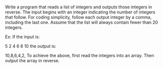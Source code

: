 Write a program that reads a list of integers and outputs those integers in reverse. The input begins with an integer indicating the number of integers that follow. For coding simplicity, follow each output integer by a comma, including the last one. Assume that the list will always contain fewer than 20 integers.

Ex: If the input is:

5 2 4 6 8 10
the output is:

10,8,6,4,2,
To achieve the above, first read the integers into an array. Then output the array in reverse.

